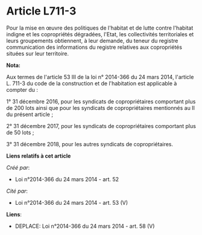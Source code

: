 # Article L711-3

Pour la mise en œuvre des politiques de l'habitat et de lutte contre l'habitat indigne et les copropriétés dégradées, l'Etat,
les collectivités territoriales et leurs groupements obtiennent, à leur demande, du teneur du registre communication des
informations du registre relatives aux copropriétés situées sur leur territoire.

**Nota:**

Aux termes de l'article 53 III de la loi n° 2014-366 du 24 mars 2014, l'article L. 711-3 du code de la construction et de
l'habitation est applicable à compter du :

1° 31 décembre 2016, pour les syndicats de copropriétaires comportant plus de 200 lots ainsi que pour les syndicats de
copropriétaires mentionnés au II du présent article ;

2° 31 décembre 2017, pour les syndicats de copropriétaires comportant plus de 50 lots ;

3° 31 décembre 2018, pour les autres syndicats de copropriétaires.

**Liens relatifs à cet article**

_Créé par_:

  - Loi n°2014-366 du 24 mars 2014 - art. 52

_Cité par_:

  - Loi n°2014-366 du 24 mars 2014 - art. 53 (V)

**Liens**:

  - DEPLACE: Loi n°2014-366 du 24 mars 2014 - art. 58 (V)
